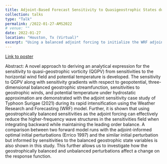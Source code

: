```yaml
---
title: Adjoint-Based Forecast Sensitivity to Quasigeostrophic States during the Rapid Intensification of Typhoon Surigae (2021)"
collection: talks
type: "Talk"
permalink: /2022-01-27-AMS2022
# venue: ""
date: 2022-01-27
location: "Houston, Tx (Virtual)"
excerpt: "Using a balanced adjoint forcing to initialize the WRF adjoint filters out the gravity wave pattern in the adjoint integration."
---
```


<!-- ![Drag Racing](Dragster.jpg) -->

[Link to poster](https://github.com/Nuo-Chen/for-public/blob/main/AMS102_NuoChenPoster_final.pdf)

Abstract: A novel approach to deriving an analytical expression for the sensitivity to quasi-geostrophic vorticity (QGPV) from sensitivities to the horizontal wind field and potential temperature is developed. The sensitivity to QGPV along with sensitivity gradients with respect to geopotential, three-dimensional balanced geostrophic streamfunction, sensitivities to geostrophic winds, and potential temperature under hydrostatic approximation are demonstrated with the adjoint sensitivity case study of Typhoon Surigae (2021) during its rapid intensification using the Weather Research and Forecasting (WRF) model. Further, it is shown that using geostrophically balanced sensitivities as the adjoint forcing can effectively reduce the higher-frequency wave structures in the sensitivities field when integrating backward while maintaining the leading order balance. A comparison between two forward model runs with the adjoint-informed optimal initial perturbations (Errico 1997) and the similar initial perturbation but informed by sensitivities to the balanced geostrophic state variables is also shown in this study. This further allows us to investigate how the geostrophically balanced and unbalanced perturbations affect a change on the response function.